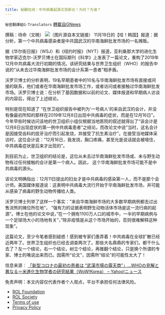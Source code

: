 ```yaml
---
title: 秘翻在线：中共病毒起源又现新论！为何？为谁？
---
```

`秘密翻譯組G-Translators` [轉載自GNews](https://gnews.org/zh-hans/1676744/)

撰稿：待命（文暁）
![](https://assets.gnews.org/wp-content/uploads/2021/11/画像1-8.png)（图片源自本文链接）
11月19日的【哇！韩国】报道：据分析，第一个中共病毒感染者是中共国武汉的华南海鲜批发市场的一名摊贩。

据《华尔街日报》（WSJ）和《纽约时报》（NYT）报道，亚利桑那大学的进化生物学家迈克尔-沃罗贝博士在国际期刊《科学》上发表了一篇论文，重构了2019年12月中共病毒大流行初期的情况。该研究结果与世界卫生组织（WHO）的报告中说的“从未去过华南海鲜批发市场的会计系第一患者”相矛盾。

沃罗贝博士的分析表明，19名早期患者中的10名与华南海鲜批发市场有直接或间接的联系，他们或者在华南海鲜批发市场工作，或者访问或者接触过华南海鲜批发市场。沃罗贝博士说：在分析了基因数据和以前的论文、媒体报道和早期病人访谈的内容后，得出了上述结论。

特别是现在知道了 “在世卫组织报告中被列为’一号病人’的来自武汉的会计，并没有像最初所知的那样在2019年12月8日出现中共病毒的症状，而是在12月16日”。今年早些时候访问该地的世卫组织小组仅根据当地医院的叙述就得出了“该会计是12月8日出现症状的第一例中共病毒患者”之结论。而改论文中说”当时，这名会计是因接受齿科的拔牙治疗而引起发烧，并接受了抗生素治疗”。在接受当地媒体采访时，这位会计说：”12月16日，我发烧，胸口疼痛，甚至光是说话就会被噎住，中共病毒症状是后来才出现的”。

到目前为止，世卫组织的结论是，这位从未去过华南海鲜批发市场或、未与野生动物有过任何接触的会计是第一个病人。因此， 这个华南海鲜批发市场可能不是中共病毒的源头。

该论文明确指出：12月11日提出的妇女才是中共病毒的感染第一人，而不是那个会计师。美国媒体报道说：这表明中共病毒大流行开始于华南海鲜批发市场，并可能从感染了病毒的野生动物传播给人类。

沃罗贝博士列举了这样一个事实：”来自华南海鲜市场的大多数早期病例都去过出售浣熊的摊位所在地”， “强有力的证据表明野生动物活体市场是这一流行病的起源”。博士在他的论文中说，”在一个拥有1100万人口的城市中，一半的早期病例与一个足球场大小的场地有关”，”除非疫情是从这个市场开始的，否则很难解释这种现象”。

这篇论文，至少令笔者感到疑惑！感到被专家们愚弄着！中共病毒在全球扩散已经近两年了。世界卫生组织也已经去调查两次了。那些大名鼎鼎的专家们，都干什么去了？左一个结论，右一个结论，树立个结论，再推翻个结论，只是换个所谓的专家、博士的嘴说出来而已。因需所“论文”，因需所“结论”的可能性太大了！

信息来源： [「新型コロナの最初の患者は “武漢市場の露天商”」…WHOの見解と異なる＝米進化生物学者の研究結果（WoW!Korea） – Yahoo!ニュース](https://news.yahoo.co.jp/articles/4eeabc7dd058ffc5b06eadbbdb594c828cc185f1)

 

免责声明：本文内容仅代表作者个人观点，平台不承担任何法律风险。

- [ROL Foundation](https://rolfoundation.org/)
- [ROL Society](https://rolsociety.org/)
- [Terms of use](https://gnews.org/terms-of-use-3/)
- [Privacy Policy](https://gnews.org/privacy-policy/)
